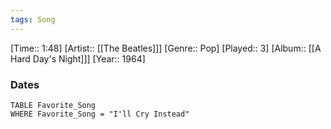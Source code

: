 ```yaml
---
tags: Song  
---
```

[Time:: 1:48]
[Artist:: [[The Beatles]]]
[Genre:: Pop]
[Played:: 3]
[Album:: [[A Hard Day's Night]]]
[Year:: 1964]
### Dates
````dataview
TABLE Favorite_Song
WHERE Favorite_Song = "I'll Cry Instead"
````